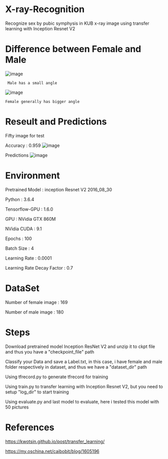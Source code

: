 # X-ray-Recognition
Recognize sex by  pubic symphysis in KUB x-ray image using transfer learning with Inception Resnet V2

# Difference between Female and Male

![image](https://github.com/que4155/X-ray-Recognition/blob/master/picture/19y_m_0581123.jpg)

     Male has a small angle
![image](https://github.com/que4155/X-ray-Recognition/blob/master/picture/20y_f_1865012.jpg)
     
    Female generally has bigger angle
# Reseult and Predictions
 Fifty image for test
 
 Accuracy : 0.959
 ![image](https://github.com/que4155/X-ray-Recognition/blob/master/picture/ac.png)
 
 Predictions
 ![image](https://github.com/que4155/X-ray-Recognition/blob/master/picture/predict.png)

# Environment 
Pretrained Model : inception Resnet V2 2016_08_30

Python : 3.6.4

Tensorflow-GPU : 1.6.0

GPU : NVidia GTX 860M

NVidia CUDA : 9.1

Epochs : 100

Batch Size : 4

Learning Rate : 0.0001

Learning Rate Decay Factor : 0.7
# DataSet
Number of female image : 169

Number of male image : 180

# Steps
Download pretrained model Inception ResNet V2 and unzip it to ckpt file and thus you have a "checkpoint_file" path

Classify your Data and save a Label.txt, in this case, i have female and male folder respectively in dataset, and thus we have a "dataset_dir" path

Using tfrecord.py to generate tfrecord for training

Using train.py to transfer learning with Inception Resnet V2, but you need to setup "log_dir" to start training

Using evaluate.py and last model to evaluate, here i tested this model with 50 pictures



# References
https://kwotsin.github.io/post/transfer_learning/

https://my.oschina.net/caibobit/blog/1605196
